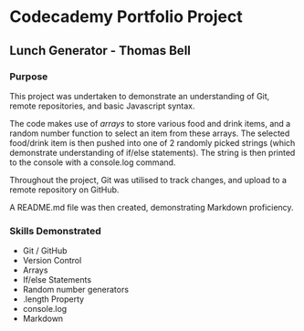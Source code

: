 # Codecademy Portfolio Project 
## Lunch Generator - Thomas Bell

### Purpose
This project was undertaken to demonstrate an understanding of Git, remote repositories, and basic Javascript syntax. 

The code makes use of *arrays* to store various food and drink items, and a random number function to select an item from these arrays. 
The selected food/drink item is then pushed into one of 2 randomly picked strings (which demonstrate understanding of if/else statements).
The string is then printed to the console with a console.log command. 

Throughout the project, Git was utilised to track changes, and upload to a remote repository on GitHub.

A README.md file was then created, demonstrating Markdown proficiency.

### Skills Demonstrated
- Git / GitHub
- Version Control
- Arrays
- If/else Statements
- Random number generators
- .length Property
- console.log 
- Markdown 

